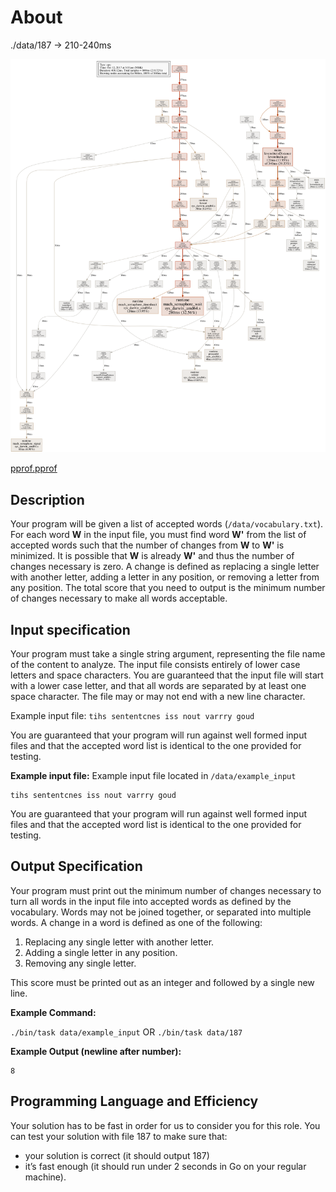 # About

./data/187 -> 210-240ms


![pprof.svg](cpu.svg)

[pprof.pprof](cpu.pprof)

## Description
Your program will be given a list of accepted words (`/data/vocabulary.txt`).
For each word **W** in the input file, you must find word **W'** from the list of accepted words such that
the number of changes from **W** to **W'** is minimized.
It is possible that **W** is already **W'** and thus the number of changes necessary is zero.
A change is defined as replacing a single letter with another letter, adding a letter in any position,
or removing a letter from any position.
The total score that you need to output is the minimum number of changes necessary to make all words acceptable.

## Input specification
Your program must take a single string argument,
representing the file name of the content to analyze.
The input file consists entirely of lower case letters and space characters.
You are guaranteed that the input file will start with a lower case letter,
and that all words are separated by at least one space character.
The file may or may not end with a new line character.

Example input file:
`tihs sententcnes iss nout varrry goud`

You are guaranteed that your program will run against well formed input files and that the accepted word
list is identical to the one provided for testing.

**Example input file:**
Example input file located in `/data/example_input`

```
tihs sententcnes iss nout varrry goud
```

You are guaranteed that your program will run against well formed input
files and that the accepted word list is identical to the one provided
for testing.

## Output Specification
Your program must print out the minimum number of changes necessary
to turn all words in the input file into accepted words as defined by
the vocabulary.
Words may not be joined together, or separated into multiple words.
A change in a word is defined as one of the following:
1. Replacing any single letter with another letter.
2. Adding a single letter in any position.
3. Removing any single letter.

This score must be printed out as an integer and followed by a single new line.

**Example Command:**

`./bin/task data/example_input`
OR
`./bin/task data/187`

**Example Output (newline after number):**

```
8
```

## Programming Language and Efficiency
Your solution has to be fast in order for us to consider you for this role.
You can test your solution with file 187 to make sure that:
 * your solution is correct (it should output 187)
 * it’s fast enough (it should run under 2 seconds in Go on your regular machine).

